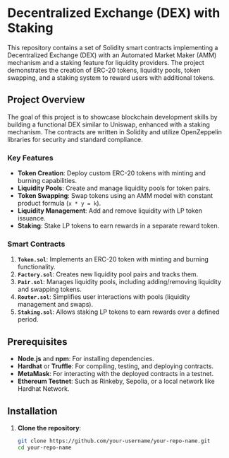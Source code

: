 # Decentralized Exchange (DEX) with Staking

This repository contains a set of Solidity smart contracts implementing a Decentralized Exchange (DEX) with an Automated Market Maker (AMM) mechanism and a staking feature for liquidity providers. The project demonstrates the creation of ERC-20 tokens, liquidity pools, token swapping, and a staking system to reward users with additional tokens.

## Project Overview

The goal of this project is to showcase blockchain development skills by building a functional DEX similar to Uniswap, enhanced with a staking mechanism. The contracts are written in Solidity and utilize OpenZeppelin libraries for security and standard compliance.

### Key Features
- **Token Creation**: Deploy custom ERC-20 tokens with minting and burning capabilities.
- **Liquidity Pools**: Create and manage liquidity pools for token pairs.
- **Token Swapping**: Swap tokens using an AMM model with constant product formula (`x * y = k`).
- **Liquidity Management**: Add and remove liquidity with LP token issuance.
- **Staking**: Stake LP tokens to earn rewards in a separate reward token.

### Smart Contracts
1. **`Token.sol`**: Implements an ERC-20 token with minting and burning functionality.
2. **`Factory.sol`**: Creates new liquidity pool pairs and tracks them.
3. **`Pair.sol`**: Manages liquidity pools, including adding/removing liquidity and swapping tokens.
4. **`Router.sol`**: Simplifies user interactions with pools (liquidity management and swaps).
5. **`Staking.sol`**: Allows staking LP tokens to earn rewards over a defined period.

## Prerequisites

- **Node.js** and **npm**: For installing dependencies.
- **Hardhat** or **Truffle**: For compiling, testing, and deploying contracts.
- **MetaMask**: For interacting with the deployed contracts in a testnet.
- **Ethereum Testnet**: Such as Rinkeby, Sepolia, or a local network like Hardhat Network.

## Installation

1. **Clone the repository**:
   ```bash
   git clone https://github.com/your-username/your-repo-name.git
   cd your-repo-name
